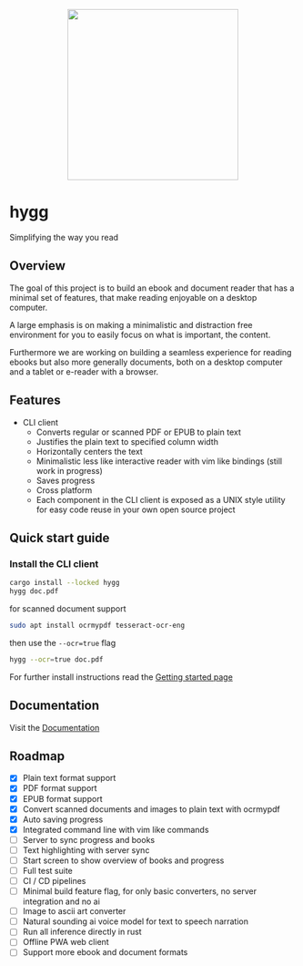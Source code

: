 <p align="center">
  <a href="https://github.com/kruserr/hygg" target="_blank">
    <img width="300" src="https://raw.githubusercontent.com/kruserr/hygg/main/assets/logo/logo.svg">
  </a>
</p>

# hygg
Simplifying the way you read

## Overview
The goal of this project is to build an ebook and document reader that has a minimal set of features, that make reading enjoyable on a desktop computer.

A large emphasis is on making a minimalistic and distraction free environment for you to easily focus on what is important, the content.

Furthermore we are working on building a seamless experience for reading ebooks but also more generally documents, both on a desktop computer and a tablet or e-reader with a browser.

## Features
- CLI client
  - Converts regular or scanned PDF or EPUB to plain text
  - Justifies the plain text to specified column width
  - Horizontally centers the text
  - Minimalistic less like interactive reader with vim like bindings (still work in progress)
  - Saves progress
  - Cross platform
  - Each component in the CLI client is exposed as a UNIX style utility for easy code reuse in your own open source project

## Quick start guide
### Install the CLI client
```sh
cargo install --locked hygg
hygg doc.pdf
```

for scanned document support
```sh
sudo apt install ocrmypdf tesseract-ocr-eng
```

then use the `--ocr=true` flag
```sh
hygg --ocr=true doc.pdf
```

For further install instructions read the [Getting started page](https://github.com/kruserr/hygg/blob/main/docs/README.md)

## Documentation
Visit the [Documentation](https://github.com/kruserr/hygg/blob/main/docs/pages/getting-started.md)

## Roadmap
- [x] Plain text format support
- [x] PDF format support
- [x] EPUB format support
- [x] Convert scanned documents and images to plain text with ocrmypdf
- [x] Auto saving progress
- [x] Integrated command line with vim like commands
- [ ] Server to sync progress and books
- [ ] Text highlighting with server sync
- [ ] Start screen to show overview of books and progress
- [ ] Full test suite
- [ ] CI / CD pipelines
- [ ] Minimal build feature flag, for only basic converters, no server integration and no ai
- [ ] Image to ascii art converter
- [ ] Natural sounding ai voice model for text to speech narration
- [ ] Run all inference directly in rust
- [ ] Offline PWA web client
- [ ] Support more ebook and document formats
